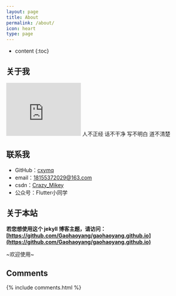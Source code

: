 ```yaml
---
layout: page
title: About
permalink: /about/
icon: heart
type: page
---
```


* content
{:toc}

## 关于我

<iframe src="https://githubbadge.appspot.com/gaohaoyang?s=1" style="border: 0;height: 142px;width: 200px;overflow: hidden;" frameBorder="0"></iframe>
人不正经
话不干净
写不明白
道不清楚




## 联系我

* GitHub：[cxymq](https://github.com/cxymq)
* email：18155372029@163.com
* csdn：[Crazy_Mikey](https://blog.csdn.net/Crazy_SunShine)
* 公众号：Flutter小同学



## 关于本站

**若您想使用这个 jekyll 博客主题，请访问：[https://github.com/Gaohaoyang/gaohaoyang.github.io](https://github.com/Gaohaoyang/gaohaoyang.github.io)**

~欢迎使用~


## Comments

{% include comments.html %}
